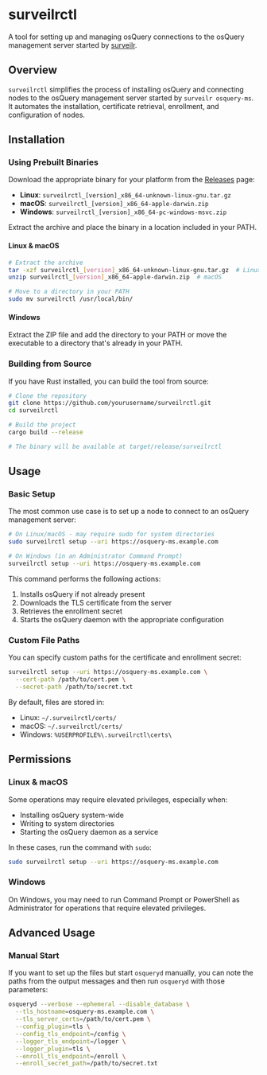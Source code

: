 # surveilrctl

A tool for setting up and managing osQuery connections to the osQuery management server started by [surveilr](www.surveilr.com).

## Overview

`surveilrctl` simplifies the process of installing osQuery and connecting nodes to the osQuery management server started by `surveilr osquery-ms`. It automates the installation, certificate retrieval, enrollment, and configuration of nodes.

## Installation

### Using Prebuilt Binaries

Download the appropriate binary for your platform from the [Releases](https://github.com/surveilr/surveilrctl/releases) page:

- **Linux**: `surveilrctl_[version]_x86_64-unknown-linux-gnu.tar.gz`
- **macOS**: `surveilrctl_[version]_x86_64-apple-darwin.zip`
- **Windows**: `surveilrctl_[version]_x86_64-pc-windows-msvc.zip`

Extract the archive and place the binary in a location included in your PATH.

#### Linux & macOS
```bash
# Extract the archive
tar -xzf surveilrctl_[version]_x86_64-unknown-linux-gnu.tar.gz  # Linux
unzip surveilrctl_[version]_x86_64-apple-darwin.zip  # macOS

# Move to a directory in your PATH
sudo mv surveilrctl /usr/local/bin/
```

#### Windows
Extract the ZIP file and add the directory to your PATH or move the executable to a directory that's already in your PATH.

### Building from Source

If you have Rust installed, you can build the tool from source:

```bash
# Clone the repository
git clone https://github.com/yourusername/surveilrctl.git
cd surveilrctl

# Build the project
cargo build --release

# The binary will be available at target/release/surveilrctl
```

## Usage

### Basic Setup

The most common use case is to set up a node to connect to an osQuery management server:

```bash
# On Linux/macOS - may require sudo for system directories
sudo surveilrctl setup --uri https://osquery-ms.example.com

# On Windows (in an Administrator Command Prompt)
surveilrctl setup --uri https://osquery-ms.example.com
```

This command performs the following actions:
1. Installs osQuery if not already present
2. Downloads the TLS certificate from the server
3. Retrieves the enrollment secret
4. Starts the osQuery daemon with the appropriate configuration

### Custom File Paths

You can specify custom paths for the certificate and enrollment secret:

```bash
surveilrctl setup --uri https://osquery-ms.example.com \
  --cert-path /path/to/cert.pem \
  --secret-path /path/to/secret.txt
```

By default, files are stored in:
- Linux: `~/.surveilrctl/certs/`
- macOS: `~/.surveilrctl/certs/`
- Windows: `%USERPROFILE%\.surveilrctl\certs\`

## Permissions

### Linux & macOS

Some operations may require elevated privileges, especially when:
- Installing osQuery system-wide
- Writing to system directories
- Starting the osQuery daemon as a service

In these cases, run the command with `sudo`:

```bash
sudo surveilrctl setup --uri https://osquery-ms.example.com
```

### Windows

On Windows, you may need to run Command Prompt or PowerShell as Administrator for operations that require elevated privileges.

## Advanced Usage

### Manual Start

If you want to set up the files but start `osqueryd` manually, you can note the paths from the output messages and then run `osqueryd` with those parameters:

```bash
osqueryd --verbose --ephemeral --disable_database \
  --tls_hostname=osquery-ms.example.com \
  --tls_server_certs=/path/to/cert.pem \
  --config_plugin=tls \
  --config_tls_endpoint=/config \
  --logger_tls_endpoint=/logger \
  --logger_plugin=tls \
  --enroll_tls_endpoint=/enroll \
  --enroll_secret_path=/path/to/secret.txt
```